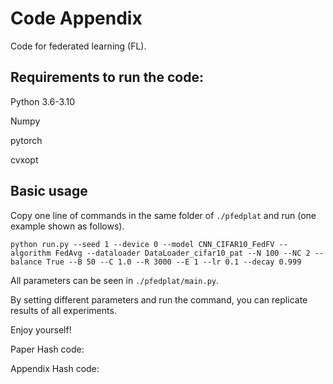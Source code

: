 # Code Appendix
Code for federated learning (FL).

## Requirements to run the code:

Python 3.6-3.10

Numpy

pytorch

cvxopt

## Basic usage
Copy one line of commands in the same folder of `./pfedplat` and run (one example shown as follows).

```
python run.py --seed 1 --device 0 --model CNN_CIFAR10_FedFV --algorithm FedAvg --dataloader DataLoader_cifar10_pat --N 100 --NC 2 --balance True --B 50 --C 1.0 --R 3000 --E 1 --lr 0.1 --decay 0.999
```

All parameters can be seen in `./pfedplat/main.py`.

By setting different parameters and run the command, you can replicate results of all experiments.

Enjoy yourself!

Paper Hash code:

Appendix Hash code:
